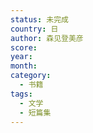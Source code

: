 ```yaml
---
status: 未完成
country: 日
author: 森见登美彦
score:
year:
month:
category:
  - 书籍
tags:
  - 文学
  - 短篇集
---
```

